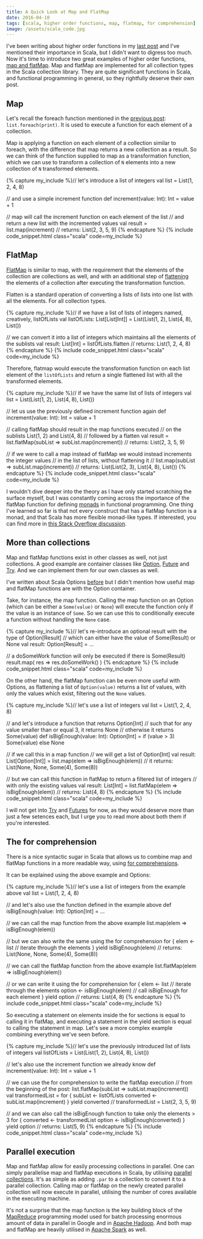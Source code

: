 ```yaml
---
title: A Quick Look at Map and FlatMap
date: 2016-04-10
tags: [scala, higher order functions, map, flatmap, for comprehension]
image: /assets/scala_code.jpg
---
```


I've been writing about higher order functions in my [last post](/posts/2016/03/28/a-story-of-higher-order-functions) and I've mentioned their importance in Scala, but I didn't want to digress too much. Now it's time to introduce two great examples of higher order functions, [map and flatMap](http://www.brunton-spall.co.uk/post/2011/12/02/map-map-and-flatmap-in-scala/). Map and flatMap are implemented for all collection types in the Scala collection library. They are quite significant functions in Scala, and functional programming in general, so they rightfully deserve their own post.

<!--break-->

## Map

Let's recall the foreach function mentioned in the [previous post](/posts/2016/03/28/a-story-of-higher-order-functions): `list.foreach(print)`. It is used to execute a function for each element of a collection.

Map is applying a function on each element of a collection similar to foreach, with the difference that map returns a new collection as a result. So we can think of the function supplied to map as a transformation function, which we can use to transform a collection of `N` elements into a new collection of `N` transformed elements.

{% capture my_include %}// let's introduce a list of integers
val list = List(1, 2, 4, 8)

// and use a simple increment function
def increment(value: Int): Int = value + 1

// map will call the increment function on each element of the list
// and return a new list with the incremented values
val result = list.map(increment)
// returns: List(2, 3, 5, 9)
{% endcapture %}
{% include code_snippet.html class="scala" code=my_include %}

## FlatMap

[FlatMap](http://alvinalexander.com/scala/collection-scala-flatmap-examples-map-flatten) is similar to map, with the requirement that the elements of the collection are collections as well, and with an additional step of [flattening](http://alvinalexander.com/scala/how-to-flatten-list-lists-in-scala-with-flatten-method) the elements of a collection after executing the transformation function.

Flatten is a standard operation of converting a lists of lists into one list with all the elements. For all collection types.

{% capture my_include %}// if we have a list of lists of integers named, creatively, listOfLists
val listOfLists: List[List[Int]] = List(List(1, 2), List(4, 8), List())

// we can convert it into a list of integers which maintains all the elements of the sublists
val result: List[Int] = listOfLists.flatten
// returns: List(1, 2, 4, 8)
{% endcapture %}
{% include code_snippet.html class="scala" code=my_include %}

Therefore, flatmap would execute the transformation function on each list element of the `listOfLists` and return a single flattened list with all the transformed elements.

{% capture my_include %}// if we have the same list of lists of integers
val list = List(List(1, 2), List(4, 8), List())

// let us use the previously defined increment function again
def increment(value: Int): Int = value + 1

// calling flatMap should result in the map functions executed 
// on the sublists List(1, 2) and List(4, 8)
// followed by a flatten
val result = list.flatMap(subList => subList.map(increment))
// returns: List(2, 3, 5, 9)

// if we were to call a map instead of flatMap we would instead increments the integer values
// in the list of lists, without flattening it
// list.map(subList => subList.map(increment))
// returns: List(List(2, 3), List(4, 8), List())
{% endcapture %}
{% include code_snippet.html class="scala" code=my_include %}

I wouldn't dive deeper into the theory as I have only started scratching the surface myself, but I was constantly coming across the importance of the flatMap function for defining [monads](https://en.wikipedia.org/wiki/Monad_(functional_programming)) in functional programming. One thing I've learned so far is that not every construct that has a flatMap function is a monad, and that Scala has more flexible monad-like types. If interested, you can find more in [this Stack Overflow discussion](http://stackoverflow.com/questions/27750046/is-a-collection-with-flatmap-a-monad).

## More than collections

Map and flatMap functions exist in other classes as well, not just collections. A good example are container classes like [Option](http://www.scala-lang.org/api/current/index.html#scala.Option), [Future](http://www.scala-lang.org/api/current/#scala.concurrent.Future) and [Try](http://www.scala-lang.org/api/current/index.html#scala.util.Try). And we can implement them for our own classes as well.

I've written about Scala Options [before](/posts/2016/03/08/know-your-options) but I didn't mention how useful map and flatMap functions are with the Option container.

Take, for instance, the map function. Calling the map function on an Option (which can be either a `Some(value)` or `None`) will execute the function only if the value is an instance of `Some`. So we can use this to conditionally execute a function without handling the `None` case.

{% capture my_include %}// let's re-introduce an optional result with the type of Option[Result]
// which can either have the value of Some(Result) or None
val result: Option[Result] = ...

// a doSomeWork function will only be executed if there is Some(Result)
result.map( res => res.doSomeWork() )
{% endcapture %}
{% include code_snippet.html class="scala" code=my_include %}

On the other hand, the flatMap function can be even more useful with Options, as flattening a list of `Option(value)` returns a list of values, with only the values which exist, filtering out the `None` values.

{% capture my_include %}// let's use a list of integers
val list = List(1, 2, 4, 8)

// and let's introduce a function that returns Option[Int]
// such that for any value smaller than or equal 3, it returns None
// otherwise it returns Some(value)
def isBigEnough(value: Int): Option[Int] = if (value > 3) Some(value) else None

// if we call this in a map function
// we will get a list of Option[Int]
val result: List[Option[Int]] = list.map(elem => isBigEnough(elem))
// it returns: List(None, None, Some(4), Some(8))

// but we can call this function in flatMap to return a filtered list of integers
// with only the existing values
val result: List[Int] = list.flatMap(elem => isBigEnough(elem))
// returns: List(4, 8)
{% endcapture %}
{% include code_snippet.html class="scala" code=my_include %}

I will not get into [Try](http://danielwestheide.com/blog/2012/12/26/the-neophytes-guide-to-scala-part-6-error-handling-with-try.html) and [Futures](http://docs.scala-lang.org/overviews/core/futures.html) for now, as they would deserve more than just a few setences each, but I urge you to read more about both them if you're interested.

## The for comprehension

There is a nice syntactic sugar in Scala that allows us to combine map and flatMap functions in a more readable way, using [for comprehensions](http://debasishg.blogspot.ie/2008/03/monads-another-way-to-abstract.html).

It can be explained using the above example and Options:

{% capture my_include %}// let's use a list of integers from the example above
val list = List(1, 2, 4, 8)

// and let's also use the function defined in the example above
def isBigEnough(value: Int): Option[Int] = ...

// we can call the map function from the above example
list.map(elem => isBigEnough(elem))

// but we can also write the same using the for comprehension
for {
  elem <- list  // iterate through the elements
} yield isBigEnough(elem)
// returns: List(None, None, Some(4), Some(8))

// we can call the flatMap function from the above example
list.flatMap(elem => isBigEnough(elem))

// or we can write it using the for comprehension
for {
  elem <- list // iterate through the elements
  option <- isBigEnough(elem) // call isBigEnough for each element
} yield option
// returns: List(4, 8)
{% endcapture %}
{% include code_snippet.html class="scala" code=my_include %}

So executing a statement on elements inside the for sections is equal to calling it in flatMap, and executing a statement in the yield section is equal to calling the statement in map. Let's see a more complex example combining everything we've seen before.

{% capture my_include %}// let's use the previously introduced list of lists of integers
val listOfLists = List(List(1, 2), List(4, 8), List())

// let's also use the increment function we already know
def increment(value: Int): Int = value + 1

// we can use the for comprehension to write the flatMap execution
// from the beginning of the post: list.flatMap(subList => subList.map(increment))
val transformedList = for {
  subList <- listOfLists
  converted <- subList.map(increment)
} yield converted
// transformedList = List(2, 3, 5, 9)

// and we can also call the isBigEnough function to take only the elements > 3
for {
  converted <- transformedList
  option <- isBigEnough(converted)
} yield option
// returns: List(5, 9)
{% endcapture %}
{% include code_snippet.html class="scala" code=my_include %}

## Parallel execution

Map and flatMap allow for easily processing collections in parallel. One can simply parallelise map and flatMap executions in Scala, by utilising [parallel collections](http://docs.scala-lang.org/overviews/parallel-collections/overview.html). It's as simple as adding `.par` to a collection to convert it to a parallel collection. Calling map or flatMap on the newly created parallel collection will now execute in parallel, utilising the number of cores available in the executing machine.

It's not a surprise that the map function is the key building block of the [MapReduce](https://en.wikipedia.org/wiki/MapReduce) programming model used for batch processing enormous amount of data in parallel in Google and in [Apache Hadoop](https://en.wikipedia.org/wiki/Apache_Hadoop). And both map and flatMap are  heavily utilised in [Apache Spark](https://en.wikipedia.org/wiki/Apache_Spark) as well.
